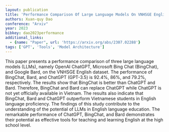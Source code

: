 ```yaml
---
layout: publication
title: 'Performance Comparison Of Large Language Models On VNHSGE English Dataset: Openai Chatgpt, Microsoft Bing Chat, And Google Bard'
authors: Xuan-quy Dao
conference: "Arxiv"
year: 2023
bibkey: dao2023performance
additional_links:
  - {name: "Paper", url: 'https://arxiv.org/abs/2307.02288'}
tags: ['GPT', 'Tools', 'Model Architecture']
---
```

This paper presents a performance comparison of three large language models
(LLMs), namely OpenAI ChatGPT, Microsoft Bing Chat (BingChat), and Google Bard,
on the VNHSGE English dataset. The performance of BingChat, Bard, and ChatGPT
(GPT-3.5) is 92.4%, 86%, and 79.2%, respectively. The results show that
BingChat is better than ChatGPT and Bard. Therefore, BingChat and Bard can
replace ChatGPT while ChatGPT is not yet officially available in Vietnam. The
results also indicate that BingChat, Bard and ChatGPT outperform Vietnamese
students in English language proficiency. The findings of this study contribute
to the understanding of the potential of LLMs in English language education.
The remarkable performance of ChatGPT, BingChat, and Bard demonstrates their
potential as effective tools for teaching and learning English at the high
school level.
